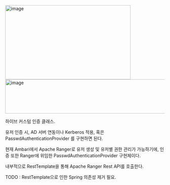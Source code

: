 <img width="396" height="234" alt="image" src="https://github.com/user-attachments/assets/b9ef6979-3205-40fe-b7f8-c3ee216d1898" />
<img width="1052" height="108" alt="image" src="https://github.com/user-attachments/assets/00029e6a-9459-4a3c-8ab2-f82ba12c759a" />

하이브 커스텀 인증 클래스.

유저 인증 시, AD 서버 연동이나 Kerberos 적용, 혹은 PasswdAuthenticationProvider 를 구현하면 된다.

현재 Ambari에서 Apache Ranger로 유저 생성 및 유저별 권한 관리가 가능하기에, 인증 또한 Ranger에 위임한 PasswdAuthenticationProvider 구현체이다.

내부적으로 RestTemplate을 통해 Apache Ranger Rest API를 호출한다.

TODO : RestTemplate으로 인한 Spring 의존성 제거 필요.
